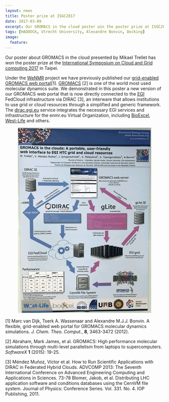 ```yaml
---
layout: news
title: Poster prize at ISGC2017
date: 2017-03-09
excerpt: Our GROMACS in the cloud poster win the poster prize at ISGC2017
tags: [HADDOCK, Utrecht University, Alexandre Bonvin, Docking]
image:
  feature:
---
```

Our poster about GROMACS in the cloud presented by Mikael Trellet has won the poster prize at the [International Symposium on Cloud and Grid computing 2017](http://event.twgrid.org/isgc2017/) in Taipei.

Under the [WeNMR](http://www.wenmr.eu) project we have previously published our [grid-enabled GROMACS web portal](http://haddock.science.uu.nl/enmr/services/GROMACS)[1]. [GROMACS](http://www.gromacs.org) [2] is one of the world most used molecular dynamics suite. We demonstrated in this poster a new version of our GROMACS web portal that is now directly connected to the [EGI](http://www.egi.eu) FedCloud infrastructure via DIRAC [3], an interware that allows institutions to use grid or cloud resources through a simplified and generic framework. The [dirac.egi.eu](http://dirac.egi.eu) service integrates the necessary EGI services and infrastructure for the enmr.eu Virtual Organization, including [BioExcel](http://www.bioexcel.eu), [West-Life](http://www.west-life.eu) and others. 

<figure align="center">
    <img src="/images/posts/GROMACS-cloud.png">
</figure>


[1] Marc van Dijk, Tserk A. Wassenaar and Alexandre M.J.J. Bonvin. A flexible, grid-enabled web portal for GROMACS molecular dynamics simulations. *J. Chem. Theo. Comput.*, **8**, 3463-3472 (2012).

[2] Abraham, Mark James, et al. GROMACS: High performance molecular simulations through multi-level parallelism from laptops to supercomputers. *SoftwareX* **1** (2015): 19-25.

[3] Méndez Muñoz, Víctor et al. How to Run Scientific Applications with DIRAC in Federated Hybrid Clouds. ADVCOMP 2013: The Seventh International Conference on Advanced Engineering Computing and Applications in Sciences. 73-78
Blomer, Jakob, et al. Distributing LHC application software and conditions databases using the CernVM file system. Journal of Physics: Conference Series. Vol. 331. No. 4. IOP Publishing, 2011.

